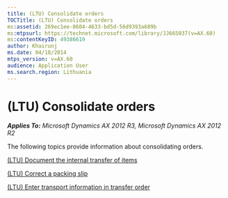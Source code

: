 ```yaml
---
title: (LTU) Consolidate orders
TOCTitle: (LTU) Consolidate orders
ms:assetid: 269ec1ee-8604-4633-bd5d-56d9393a689b
ms:mtpsurl: https://technet.microsoft.com/library/JJ665037(v=AX.60)
ms:contentKeyID: 49386619
author: Khairunj
ms.date: 04/18/2014
mtps_version: v=AX.60
audience: Application User
ms.search.region: Lithuania
---
```


# (LTU) Consolidate orders 


_**Applies To:** Microsoft Dynamics AX 2012 R3, Microsoft Dynamics AX 2012 R2_

The following topics provide information about consolidating orders.

[(LTU) Document the internal transfer of items](ltu-document-the-internal-transfer-of-items.md)

[(LTU) Correct a packing slip](ltu-correct-a-packing-slip.md)

[(LTU) Enter transport information in transfer order](ltu-enter-transport-information-in-transfer-order.md)

  


